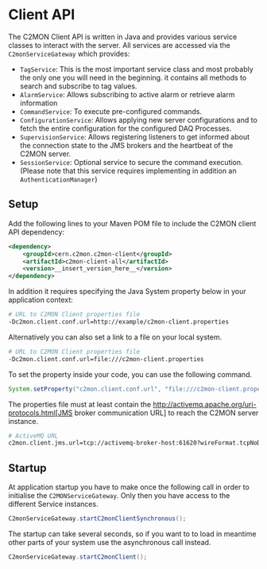 # Client API

The C2MON Client API is written in Java and provides various service classes to interact with the server.
All services are accessed via the `C2monServiceGateway` which provides:

* `TagService`: This is the most important service class and most probably the only one you will need in the beginning.
it contains all methods to search and subscribe to tag values.
* `AlarmService`: Allows subscribing to active alarm or retrieve alarm information
* `CommandService`: To execute pre-configured commands.
* `ConfigurationService`: Allows applying new server configurations and to fetch the entire configuration for the configured DAQ Processes.
* `SupervisionService`: Allows registering listeners to get informed about the connection state to the JMS brokers and the heartbeat of the C2MON server.
* `SessionService`: Optional service to secure the command execution.
(Please note that this service requires implementing in addition an `AuthenticationManager`)

## Setup

Add the following lines to your Maven POM file to include the C2MON client API dependency:
```xml
<dependency>
    <groupId>cern.c2mon.c2mon-client</groupId>
    <artifactId>c2mon-client-all</artifactId>
    <version>__insert_version_here__</version>
</dependency>
```

In addition it requires specifying the Java System property below in your application context:

```bash
# URL to C2MON Client properties file
-Dc2mon.client.conf.url=http://example/c2mon-client.properties
```

Alternatively you can also set a link to a file on your local system.

```bash
# URL to C2MON Client properties file
-Dc2mon.client.conf.url=file:///c2mon-client.properties
```

To set the property inside your code, you can use the following command.

```java
System.setProperty("c2mon.client.conf.url", "file:///c2mon-client.properties");
```

The properties file must at least contain the http://activemq.apache.org/uri-protocols.html[JMS broker communication URL] to reach the C2MON server instance.

```bash
# ActiveMQ URL
c2mon.client.jms.url=tcp://activemq-broker-host:61620?wireFormat.tcpNoDelayEnabled=true
```


## Startup

At application startup you have to make once the following call in order to initialise the `C2MONServiceGateway`.
Only then you have access to the different Service instances.

```java
C2monServiceGateway.startC2monClientSynchronous();
```

The startup can take several seconds, so if you want to to load in meantime other parts of your system use the asynchronous call instead.

```java
C2monServiceGateway.startC2monClient();
```
